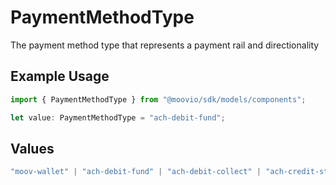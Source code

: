 # PaymentMethodType

The payment method type that represents a payment rail and directionality

## Example Usage

```typescript
import { PaymentMethodType } from "@moovio/sdk/models/components";

let value: PaymentMethodType = "ach-debit-fund";
```

## Values

```typescript
"moov-wallet" | "ach-debit-fund" | "ach-debit-collect" | "ach-credit-standard" | "ach-credit-same-day" | "rtp-credit" | "card-payment" | "push-to-card" | "pull-from-card" | "apple-pay" | "card-present-payment"
```